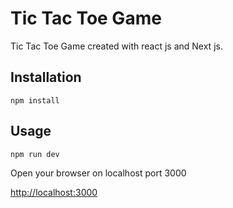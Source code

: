 # Tic Tac Toe Game
Tic Tac Toe Game created with react js and Next js.

## Installation
`npm install`

## Usage
`npm run dev`

Open your browser on localhost port 3000

[http://localhost:3000](http://localhost:3000)